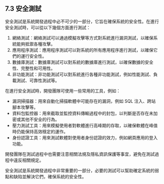 ## 7.3 安全測試

安全測試是系統開發過程中必不可少的一部分，它旨在確保系統的安全性。在進行安全測試時，可以從以下幾個方面進行測試：

1. 網絡測試：網絡測試可以通過模擬攻擊等方式對系統進行漏洞測試，以確保系統能夠抵禦各種攻擊。
2. 應用程序測試：應用程序測試可以對系統的所有應用程序進行測試，以確保它們的運行安全性。
3. 數據庫測試：數據庫測試可以對系統的數據庫進行測試，以確保數據的安全性、完整性和可用性。
4. 非功能測試：非功能測試可以對系統進行各種非功能測試，例如性能測試、負載測試、可靠性測試等。


在進行安全測試時，開發團隊可使用一些常用的工具，例如：

- 漏洞掃描器：用來自動化掃描軟體中可能存在的漏洞，例如 SQL 注入、跨站腳本攻擊等。
- 資料包監控器：用來截取並監控資料傳輸過程中的封包，以判斷是否存在未加密或其他不安全的行為。
- 壓力測試工具：用來模擬使用者對軟體進行高峰期的存取，以確保軟體在峰值時仍能保持高效穩定的運作。
- 身份認證工具：用來測試軟體對使用者身份認證的效力，例如網頁應用的登入功能。

開發團隊在測試過程中也需要注意相關法規及隱私資訊保護等事宜，避免在測試過程中違反相關規定。

安全測試是系統開發過程中非常重要的一部分，必要的測試可以幫助確定系統的弱點和缺陷並解決它們，確保系統的安全性。